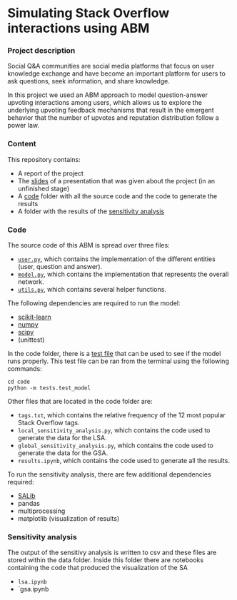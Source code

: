 # Simulating Stack Overflow interactions using ABM

### Project description

Social Q\&A communities are social media platforms that focus on user knowledge exchange and have become an important platform for users to ask questions, seek information, and share knowledge.

In this project we used an ABM approach to model question-answer upvoting interactions among users, which allows us to explore the underlying upvoting feedback mechanisms that result in the emergent behavior that the number of upvotes and reputation distribution follow a power law.

### Content

This repository contains:
* A report of the project
* The [slides](https://github.com/AaronDC60/ABM_stackoverflow_network/blob/main/presentation.pdf) of a presentation that was given about the project (in an unfinished stage)
* A [code](https://github.com/AaronDC60/ABM_stackoverflow_network/tree/main/code) folder with all the source code and the code to generate the results
* A folder with the results of the [sensitivity analysis](https://github.com/AaronDC60/ABM_stackoverflow_network/tree/main/sensitivity_analysis)

### Code

The source code of this ABM is spread over three files:
* [`user.py`](https://github.com/AaronDC60/ABM_stackoverflow_network/blob/main/code/user.py), which contains the implementation of the different entities (user, question and answer).
* [`model.py`](https://github.com/AaronDC60/ABM_stackoverflow_network/blob/main/code/model.py), which contains the implementation that represents the overall network.
* [`utils.py`](https://github.com/AaronDC60/ABM_stackoverflow_network/blob/main/code/utils.py), which contains several helper functions.

The following dependencies are required to run the model:
* [scikit-learn](https://scikit-learn.org/stable/install.html)
* [numpy](https://numpy.org/install/)
* [scipy](https://scipy.org/install/)
* (unittest)

In the code folder, there is a [test file](https://github.com/AaronDC60/ABM_stackoverflow_network/blob/main/code/tests/test_model.py) that can be used to see if the model runs properly.
This test file can be ran from the terminal using the following commands:
```
cd code
python -m tests.test_model
```

Other files that are located in the code folder are:
* `tags.txt`, which contains the relative frequency of the 12 most popular Stack Overflow tags.
* `local_sensitivity_analysis.py`, which contains the code used to generate the data for the LSA.
* `global_sensitivity_analysis.py`, which contains the code used to generate the data for the GSA.
* `results.ipynb`, which contains the code used to generate all the results.

To run the sensitivity analysis, there are few additional dependencies required:
* [SALib](https://salib.readthedocs.io/en/latest/getting-started.html#installing-salib)
* pandas
* multiprocessing
* matplotlib (visualization of results)

### Sensitivity analysis

The output of the sensitivy analysis is written to csv and these files are stored within the data folder.
Inside this folder there are notebooks containing the code that produced the visualization of the SA

* `lsa.ipynb`
* `gsa.ipynb

